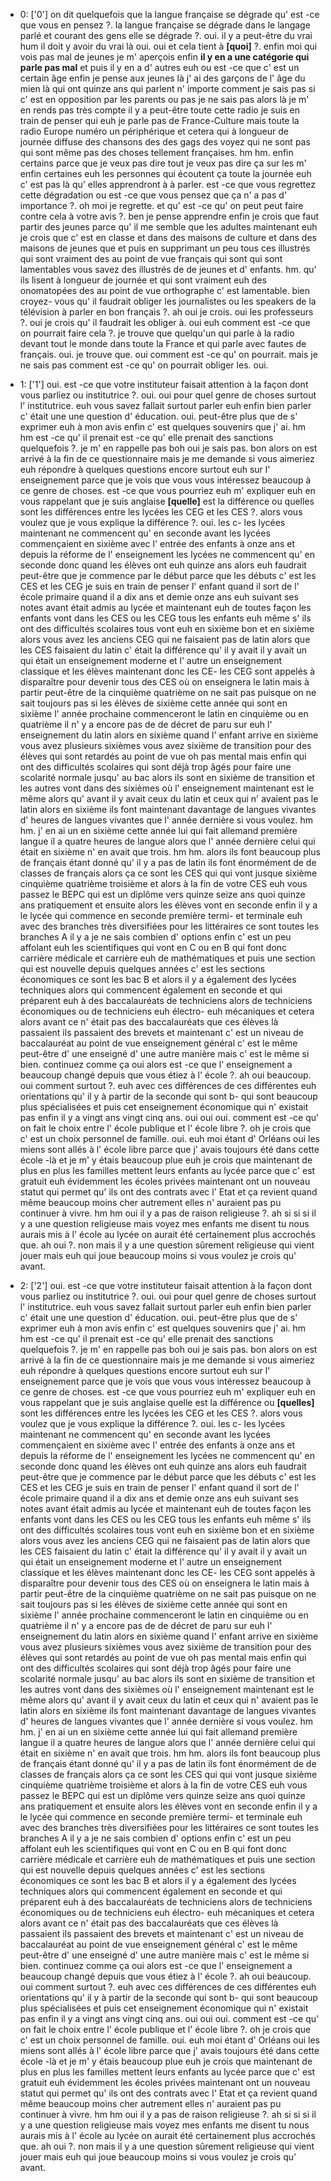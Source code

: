  * 0: ['0']
	 on dit quelquefois que la langue française se dégrade qu' est -ce que vous en pensez ?.
	 la langue française se dégrade dans le langage parlé et courant des gens elle se dégrade ?.
	 oui.
	 il y a peut-être du vrai hum il doit y avoir du vrai là oui.
	 oui et cela tient à **[quoi]** ?.
	 enfin moi qui vois pas mal de jeunes je m' aperçois enfin **il y en a une catégorie qui parle pas mal** et puis il y en a d' autres euh ou est -ce que c' est un certain âge enfin je pense aux jeunes là j' ai des garçons de l' âge du mien là qui ont quinze ans qui parlent n' importe comment je sais pas si c' est en opposition par les parents ou pas je ne sais pas alors là je m' en rends pas très compte il y a peut-être toute cette radio je suis en train de penser qui euh je parle pas de France-Culture mais toute la radio Europe numéro un périphérique et cetera qui à longueur de journée diffuse des chansons des des gags des voyez qui ne sont pas qui sont même pas des choses tellement françaises.
	 hm hm.
	 enfin certains parce que je veux pas dire tout je veux pas dire ça sur les m' enfin certaines euh les personnes qui écoutent ça toute la journée euh c' est pas là qu' elles apprendront à à parler.
	 est -ce que vous regrettez cette dégradation ou est -ce que vous pensez que ça n' a pas d' importance ?.
	 oh moi je regrette.
	 et qu' est -ce qu' on peut peut faire contre cela à votre avis ?.
	 ben je pense apprendre enfin je crois que faut partir des jeunes parce qu' il me semble que les adultes maintenant euh je crois que c' est en classe et dans des maisons de culture et dans des maisons de jeunes que et puis en supprimant un peu tous ces illustrés qui sont vraiment des au point de vue français qui sont qui sont lamentables vous savez des illustrés de de jeunes et d' enfants.
	 hm.
	 qu' ils lisent à longueur de journée et qui sont vraiment euh des onomatopées des au point de vue orthographe c' est lamentable.
	 bien croyez- vous qu' il faudrait obliger les journalistes ou les speakers de la télévision à parler en bon français ?.
	 ah oui je crois.
	 oui les professeurs ?.
	 oui je crois qu' il faudrait les obliger à.
	 oui euh comment est -ce que on pourrait faire cela ?.
	 je trouve que quelqu'un qui parle à la radio devant tout le monde dans toute la France et qui parle avec fautes de français.
	 oui.
	 je trouve que.
	 oui comment est -ce qu' on pourrait.
	 mais je ne sais pas comment est -ce qu' on pourrait obliger les.
	 oui.
	
 * 1: ['1']
	oui.
	 est -ce que votre instituteur faisait attention à la façon dont vous parliez ou institutrice ?.
	 oui.
	 oui pour quel genre de choses surtout l' institutrice.
	 euh vous savez fallait surtout parler euh enfin bien parler c' était une une question d' éducation.
	 oui.
	 peut-être plus que de s' exprimer euh à mon avis enfin c' est quelques souvenirs que j' ai.
	 hm hm est -ce qu' il prenait est -ce qu' elle prenait des sanctions quelquefois ?.
	 je m' en rappelle pas boh oui je sais pas.
	 bon alors on est arrivé à la fin de ce questionnaire mais je me demande si vous aimeriez euh répondre à quelques questions encore surtout euh sur l' enseignement parce que je vois que vous vous intéressez beaucoup à ce genre de choses.
	 est -ce que vous pourriez euh m' expliquer euh en vous rappelant que je suis anglaise **[quelle]** est la différence ou quelles sont les différences entre les lycées les CEG et les CES ?.
	 alors vous voulez que je vous explique la différence ?.
	 oui.
	 les c- les lycées maintenant ne commencent qu' en seconde avant les lycées commençaient en sixième avec l' entrée des enfants à onze ans et depuis la réforme de l' enseignement les lycées ne commencent qu' en seconde donc quand les élèves ont euh quinze ans alors euh faudrait peut-être que je commence par le début parce que les débuts c' est les CES et les CEG je suis en train de penser l' enfant quand il sort de l' école primaire quand il a dix ans et demie onze ans euh suivant ses notes avant était admis au lycée et maintenant euh de toutes façon les enfants vont dans les CES ou les CEG tous les enfants euh même s' ils ont des difficultés scolaires tous vont euh en sixième bon et en sixième alors vous avez les anciens CEG qui ne faisaient pas de latin alors que les CES faisaient du latin c' était la différence qu' il y avait il y avait un qui était un enseignement moderne et l' autre un enseignement classique et les élèves maintenant donc les CE- les CEG sont appelés à disparaître pour devenir tous des CES où on enseignera le latin mais à partir peut-être de la cinquième quatrième on ne sait pas puisque on ne sait toujours pas si les élèves de sixième cette année qui sont en sixième l' année prochaine commenceront le latin en cinquième ou en quatrième il n' y a encore pas de de décret de paru sur euh l' enseignement du latin alors en sixième quand l' enfant arrive en sixième vous avez plusieurs sixièmes vous avez sixième de transition pour des élèves qui sont retardés au point de vue oh pas mental mais enfin qui ont des difficultés scolaires qui sont déjà trop âgés pour faire une scolarité normale jusqu' au bac alors ils sont en sixième de transition et les autres vont dans des sixièmes où l' enseignement maintenant est le même alors qu' avant il y avait ceux du latin et ceux qui n' avaient pas le latin alors en sixième ils font maintenant davantage de langues vivantes d' heures de langues vivantes que l' année dernière si vous voulez.
	 hm hm.
	 j' en ai un en sixième cette année lui qui fait allemand première langue il a quatre heures de langue alors que l' année dernière celui qui était en sixième n' en avait que trois.
	 hm hm.
	 alors ils font beaucoup plus de français étant donné qu' il y a pas de latin ils font énormément de de classes de français alors ça ce sont les CES qui qui vont jusque sixième cinquième quatrième troisième et alors à la fin de votre CES euh vous passez le BEPC qui est un diplôme vers quinze seize ans quoi quinze ans pratiquement et ensuite alors les élèves vont en seconde enfin il y a le lycée qui commence en seconde première termi- et terminale euh avec des branches très diversifiées pour les littéraires ce sont toutes les branches A il y a je ne sais combien d' options enfin c' est un peu affolant euh les scientifiques qui vont en C ou en B qui font donc carrière médicale et carrière euh de mathématiques et puis une section qui est nouvelle depuis quelques années c' est les sections économiques ce sont les bac B et alors il y a également des lycées techniques alors qui commencent également en seconde et qui préparent euh à des baccalauréats de techniciens alors de techniciens économiques ou de techniciens euh électro- euh mécaniques et cetera alors avant ce n' était pas des baccalauréats que ces élèves là passaient ils passaient des brevets et maintenant c' est un niveau de baccalauréat au point de vue enseignement général c' est le même peut-être d' une enseigné d' une autre manière mais c' est le même si bien.
	 continuez comme ça oui alors est -ce que l' enseignement a beaucoup changé depuis que vous étiez à l' école ?.
	 ah oui beaucoup.
	 oui comment surtout ?.
	 euh avec ces différences de ces différentes euh orientations qu' il y à partir de la seconde qui sont b- qui sont beaucoup plus spécialisées et puis cet enseignement économique qui n' existait pas enfin il y a vingt ans vingt cinq ans.
	 oui oui oui.
	 comment est -ce qu' on fait le choix entre l' école publique et l' école libre ?.
	 oh je crois que c' est un choix personnel de famille.
	 oui.
	 euh moi étant d' Orléans oui les miens sont allés à l' école libre parce que j' avais toujours été dans cette école -là et je m' y étais beaucoup plue euh je crois que maintenant de plus en plus les familles mettent leurs enfants au lycée parce que c' est gratuit euh évidemment les écoles privées maintenant ont un nouveau statut qui permet qu' ils ont des contrats avec l' Etat et ça revient quand même beaucoup moins cher autrement elles n' auraient pas pu continuer à vivre.
	 hm hm oui il y a pas de raison religieuse ?.
	 ah si si si il y a une question religieuse mais voyez mes enfants me disent tu nous aurais mis à l' école au lycée on aurait été certainement plus accrochés que.
	 ah oui ?.
	 non mais il y a une question sûrement religieuse qui vient jouer mais euh qui joue beaucoup moins si vous voulez je crois qu' avant.
	
 * 2: ['2']
	oui.
	 est -ce que votre instituteur faisait attention à la façon dont vous parliez ou institutrice ?.
	 oui.
	 oui pour quel genre de choses surtout l' institutrice.
	 euh vous savez fallait surtout parler euh enfin bien parler c' était une une question d' éducation.
	 oui.
	 peut-être plus que de s' exprimer euh à mon avis enfin c' est quelques souvenirs que j' ai.
	 hm hm est -ce qu' il prenait est -ce qu' elle prenait des sanctions quelquefois ?.
	 je m' en rappelle pas boh oui je sais pas.
	 bon alors on est arrivé à la fin de ce questionnaire mais je me demande si vous aimeriez euh répondre à quelques questions encore surtout euh sur l' enseignement parce que je vois que vous vous intéressez beaucoup à ce genre de choses.
	 est -ce que vous pourriez euh m' expliquer euh en vous rappelant que je suis anglaise quelle est la différence ou **[quelles]** sont les différences entre les lycées les CEG et les CES ?.
	 alors vous voulez que je vous explique la différence ?.
	 oui.
	 les c- les lycées maintenant ne commencent qu' en seconde avant les lycées commençaient en sixième avec l' entrée des enfants à onze ans et depuis la réforme de l' enseignement les lycées ne commencent qu' en seconde donc quand les élèves ont euh quinze ans alors euh faudrait peut-être que je commence par le début parce que les débuts c' est les CES et les CEG je suis en train de penser l' enfant quand il sort de l' école primaire quand il a dix ans et demie onze ans euh suivant ses notes avant était admis au lycée et maintenant euh de toutes façon les enfants vont dans les CES ou les CEG tous les enfants euh même s' ils ont des difficultés scolaires tous vont euh en sixième bon et en sixième alors vous avez les anciens CEG qui ne faisaient pas de latin alors que les CES faisaient du latin c' était la différence qu' il y avait il y avait un qui était un enseignement moderne et l' autre un enseignement classique et les élèves maintenant donc les CE- les CEG sont appelés à disparaître pour devenir tous des CES où on enseignera le latin mais à partir peut-être de la cinquième quatrième on ne sait pas puisque on ne sait toujours pas si les élèves de sixième cette année qui sont en sixième l' année prochaine commenceront le latin en cinquième ou en quatrième il n' y a encore pas de de décret de paru sur euh l' enseignement du latin alors en sixième quand l' enfant arrive en sixième vous avez plusieurs sixièmes vous avez sixième de transition pour des élèves qui sont retardés au point de vue oh pas mental mais enfin qui ont des difficultés scolaires qui sont déjà trop âgés pour faire une scolarité normale jusqu' au bac alors ils sont en sixième de transition et les autres vont dans des sixièmes où l' enseignement maintenant est le même alors qu' avant il y avait ceux du latin et ceux qui n' avaient pas le latin alors en sixième ils font maintenant davantage de langues vivantes d' heures de langues vivantes que l' année dernière si vous voulez.
	 hm hm.
	 j' en ai un en sixième cette année lui qui fait allemand première langue il a quatre heures de langue alors que l' année dernière celui qui était en sixième n' en avait que trois.
	 hm hm.
	 alors ils font beaucoup plus de français étant donné qu' il y a pas de latin ils font énormément de de classes de français alors ça ce sont les CES qui qui vont jusque sixième cinquième quatrième troisième et alors à la fin de votre CES euh vous passez le BEPC qui est un diplôme vers quinze seize ans quoi quinze ans pratiquement et ensuite alors les élèves vont en seconde enfin il y a le lycée qui commence en seconde première termi- et terminale euh avec des branches très diversifiées pour les littéraires ce sont toutes les branches A il y a je ne sais combien d' options enfin c' est un peu affolant euh les scientifiques qui vont en C ou en B qui font donc carrière médicale et carrière euh de mathématiques et puis une section qui est nouvelle depuis quelques années c' est les sections économiques ce sont les bac B et alors il y a également des lycées techniques alors qui commencent également en seconde et qui préparent euh à des baccalauréats de techniciens alors de techniciens économiques ou de techniciens euh électro- euh mécaniques et cetera alors avant ce n' était pas des baccalauréats que ces élèves là passaient ils passaient des brevets et maintenant c' est un niveau de baccalauréat au point de vue enseignement général c' est le même peut-être d' une enseigné d' une autre manière mais c' est le même si bien.
	 continuez comme ça oui alors est -ce que l' enseignement a beaucoup changé depuis que vous étiez à l' école ?.
	 ah oui beaucoup.
	 oui comment surtout ?.
	 euh avec ces différences de ces différentes euh orientations qu' il y à partir de la seconde qui sont b- qui sont beaucoup plus spécialisées et puis cet enseignement économique qui n' existait pas enfin il y a vingt ans vingt cinq ans.
	 oui oui oui.
	 comment est -ce qu' on fait le choix entre l' école publique et l' école libre ?.
	 oh je crois que c' est un choix personnel de famille.
	 oui.
	 euh moi étant d' Orléans oui les miens sont allés à l' école libre parce que j' avais toujours été dans cette école -là et je m' y étais beaucoup plue euh je crois que maintenant de plus en plus les familles mettent leurs enfants au lycée parce que c' est gratuit euh évidemment les écoles privées maintenant ont un nouveau statut qui permet qu' ils ont des contrats avec l' Etat et ça revient quand même beaucoup moins cher autrement elles n' auraient pas pu continuer à vivre.
	 hm hm oui il y a pas de raison religieuse ?.
	 ah si si si il y a une question religieuse mais voyez mes enfants me disent tu nous aurais mis à l' école au lycée on aurait été certainement plus accrochés que.
	 ah oui ?.
	 non mais il y a une question sûrement religieuse qui vient jouer mais euh qui joue beaucoup moins si vous voulez je crois qu' avant.
	
